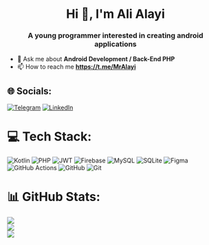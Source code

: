 
<h1 align="center">Hi 👋, I'm Ali Alayi</h1>
<h3 align="center">A young programmer interested in creating android applications</h3>

- 💬 Ask me about **Android Development / Back-End PHP**
- 📫 How to reach me **https://t.me/MrAlayi**

## 🌐 Socials:
[![Telegram](https://img.shields.io/badge/Telegram-%230E6EAA.svg?logo=Telegram&logoColor=white)](https://telegram.me/MrAlayi) [![LinkedIn](https://img.shields.io/badge/LinkedIn-%230077B5.svg?logo=linkedin&logoColor=white)](https://www.linkedin.com/in/alialayi) 

# 💻 Tech Stack:
![Kotlin](https://img.shields.io/badge/kotlin-%237F52FF.svg?style=flat&logo=kotlin&logoColor=white) ![PHP](https://img.shields.io/badge/php-%23777BB4.svg?style=flat&logo=php&logoColor=white) ![JWT](https://img.shields.io/badge/JWT-black?style=flat&logo=JSON%20web%20tokens) ![Firebase](https://img.shields.io/badge/firebase-a08021?style=flat&logo=firebase&logoColor=ffcd34) ![MySQL](https://img.shields.io/badge/mysql-4479A1.svg?style=flat&logo=mysql&logoColor=white) ![SQLite](https://img.shields.io/badge/sqlite-%2307405e.svg?style=flat&logo=sqlite&logoColor=white) ![Figma](https://img.shields.io/badge/figma-%23F24E1E.svg?style=flat&logo=figma&logoColor=white) ![GitHub Actions](https://img.shields.io/badge/github%20actions-%232671E5.svg?style=flat&logo=githubactions&logoColor=white) ![GitHub](https://img.shields.io/badge/github-%23121011.svg?style=flat&logo=github&logoColor=white) ![Git](https://img.shields.io/badge/git-%23F05033.svg?style=flat&logo=git&logoColor=white)
# 📊 GitHub Stats:
![](https://github-readme-stats.vercel.app/api?username=alialayi&theme=dark&hide_border=true&include_all_commits=true&count_private=false)<br/>
![](https://github-readme-streak-stats.herokuapp.com/?user=alialayi&theme=dark&hide_border=true)<br/>
![](https://github-readme-stats.vercel.app/api/top-langs/?username=alialayi&theme=dark&hide_border=true&include_all_commits=true&count_private=false&layout=compact)

<!-- Proudly created with GPRM ( https://gprm.itsvg.in ) -->
